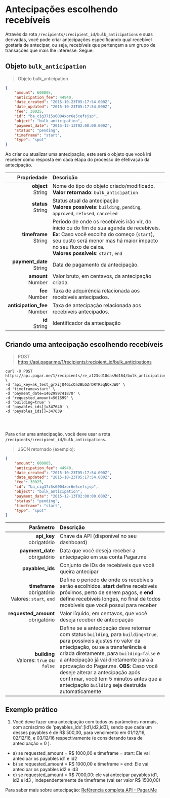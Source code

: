 
# Antecipações escolhendo recebíveis

Através da rota `/recipients/:recipient_id/bulk_anticipations` e suas derivadas, você pode criar antecipações especificando qual recebível gostaria de antecipar, ou seja, 
recebíveis que pertençam a um grupo de transações que mais lhe interesse. Segue:

## Objeto `bulk_anticipation`

> Objeto bulk_anticipation

```json
{
    "amount": 600005, 
    "anticipation_fee": 44940, 
    "date_created": "2015-10-23T05:17:54.000Z", 
    "date_updated": "2015-10-23T05:17:54.000Z", 
    "fee": 30025, 
    "id": "ba_cig37i5s6004xor6e5cefsjsp", 
    "object": "bulk_anticipation", 
    "payment_date": "2015-12-13T02:00:00.000Z", 
    "status": "pending", 
    "timeframe": "start", 
    "type": "spot"
}
```

Ao criar ou atualizar uma antecipação, este será o objeto que você irá receber como resposta em cada etapa do processo de efetivação da antecipação.

| Propriedade | Descrição |
|--:|:--|
| **object**<br> String | Nome do tipo do objeto criado/modificado. <br> **Valor retornado**: `bulk_anticipation` |
| **status**<br> String | Status atual da antecipação <br> **Valores possíveis**: `building`, `pending`, `approved`, `refused`, `canceled` |
| **timeframe**<br> String | Período de onde os recebíveis irão vir, do ínicio ou do fim de sua agenda de recebíveis. **Ex**: Caso você escolha do começo (`start`), seu custo será menor mas há maior impacto no seu fluxo de caixa. <br> **Valores possíveis**: `start`, `end` |
| **payment_date**<br> String | Data de pagamento da antecipação.  |
| **amount**<br> Number | Valor bruto, em centavos, da antecipação criada.  |
| **fee**<br> Number | Taxa de adquirência relacionada aos recebíveis antecipados. |
| **anticipation_fee**<br> Number | Taxa de antecipação relacionada aos recebíveis antecipados. |
| **id**<br> String | Identificador da antecipação |

## Criando uma antecipação escolhendo recebíveis

> POST https://api.pagar.me/1/recipients/:recipient_id/bulk_anticipations

```shell
curl -X POST https://api.pagar.me/1/recipients/re_a123sd18das9d164/bulk_anticipations/ \
-d 'api_key=ak_test_grXijQ4GicOa2BLGZrDRTR5qNQxJW0' \
-d 'timeframe=start' \
-d 'payment_date=1462999741870' \
-d 'requested_amount=561599' \
-d 'building=true' \
-d 'payables_ids[]=347640' \
-d 'payables_ids[]=347639'
```

```ruby
```

```php
```

```cs
```

Para criar uma antecipação, você deve usar a rota `/recipients/:recipient_id/bulk_anticipations`.

> JSON retornado (exemplo):

```json
{
    "amount": 600005, 
    "anticipation_fee": 44940, 
    "date_created": "2015-10-23T05:17:54.000Z", 
    "date_updated": "2015-10-23T05:17:54.000Z", 
    "fee": 30025, 
    "id": "ba_cig37i5s6004xor6e5cefsjsp", 
    "object": "bulk_anticipation", 
    "payment_date": "2015-12-13T02:00:00.000Z", 
    "status": "pending", 
    "timeframe": "start", 
    "type": "spot"
}
```

| Parâmetro | Descrição |
|--:|:--|
| **api_key**<br> <span class="required">obrigatório</span>| Chave da API (disponível no seu dashboard) |
| **payment_date**<br> <span class="required">obrigatório</span>| Data que você deseja receber a antecipação em sua conta Pagar.me |
| **payables_ids**<br> | Conjunto de IDs de recebíveis que você queira antecipar |
| **timeframe**<br> <span class="required">obrigatório</span><br> Valores: `start`, `end`| Define o período de onde os recebíveis serão escolhidos. **start** define recebíveis próximos, perto de serem pagos, e **end** define recebíveis longes, no final de todos recebíveis que você possui para receber |
| **requested_amount**<br> <span class="required">obrigatório</span>| Valor líquido, em centavos, que você deseja receber de antecipação |
| **building**<br> Valores: `true` ou `false` |  Define se a antecipação deve retornar com status `building`, para `building=true`, para possíveis ajustes no valor da antecipação, ou se a transferência é criada diretamente, para `building=false` e a antecipação já vai diretamente para a aprovação do Pagar.me. **OBS**: Caso você deseje alterar a antecipação após confirmar, você tem 5 minutos antes que a antecipação `building` seja destruída automaticamente |


## Exemplo prático

1. Você deve fazer uma antecipação com todos os parâmetros normais, com acréscimo de 'payables_ids':[id1,id2,id3], sendo que cada um desses payables é de R$ 500,00, para vencimento em 01/12/16, 02/12/16, e 03/12/16 respectivamente (e considerando taxa de antecipação = 0 ).
- a) se requested_amount = R$ 1000,00 e timeframe = start: Ele vai antecipar os payables id1 e id2
- b) se requested_amount = R$ 1000,00 e timeframe = end: Ele vai antecipar os payables id2 e id3
- c) se requested_amount = R$ 7000,00: ele vai antecipar payables id1, id2 e id3 , independentemente de timeframe (vai ser valor R$ 1500,00)

Para saber mais sobre antecipação: [Refêrencia completa API - Pagar.Me](https://docs.pagar.me/api/#antecipacoes)




